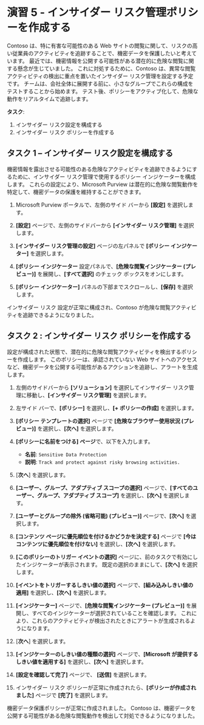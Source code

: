 # 演習 5 - インサイダー リスク管理ポリシーを作成する

Contoso は、特に有害な可能性のある Web サイトの閲覧に関して、リスクの高い従業員のアクティビティを追跡することで、機密データを保護したいと考えています。 最近では、機密情報を公開する可能性がある潜在的に危険な閲覧に関する懸念が生じていました。 これに対処するために、Contoso は、異常な閲覧アクティビティの検出に重点を置いたインサイダー リスク管理を設定する予定です。 チームは、会社全体に展開する前に、小さなグループでこれらの構成をテストすることから始めます。 テスト後、ポリシーをアクティブ化して、危険な動作をリアルタイムで追跡します。

**タスク**:

1. インサイダー リスク設定を構成する
1. インサイダー リスク ポリシーを作成する

## タスク 1 – インサイダー リスク設定を構成する

機密情報を露出させる可能性のある危険なアクティビティを追跡できるようにするために、インサイダー リスク管理で使用するポリシー インジケーターを構成します。 これらの設定により、Microsoft Purview は潜在的に危険な閲覧動作を特定して、機密データの保護を維持することができます。

1. Microsoft Purview ポータルで、左側のサイド バーから **[設定]** を選択します。

1. **[設定]** ページで、左側のサイドバーから **[インサイダー リスク管理]** を選択します。

1. **[インサイダー リスク管理の設定]** ページの左パネルで **[ポリシー インジケーター]** を選択します。

1. **[ポリシー インジケーター** 設定パネルで、**[危険な閲覧インジケーター (プレビュー)]** を展開し、**[すべて選択]** のチェック ボックスをオンにします。

1. **[ポリシー インジケーター]** パネルの下部までスクロールし、**[保存]** を選択します。

インサイダー リスク 設定が正常に構成され、Contoso が危険な閲覧アクティビティを追跡できるようになりました。

## タスク 2 : インサイダー リスク ポリシーを作成する

設定が構成された状態で、潜在的に危険な閲覧アクティビティを検出するポリシーを作成します。 このポリシーは、承認されていない Web サイトへのアクセスなど、機密データを公開する可能性があるアクションを追跡し、アラートを生成します。

1. 左側のサイドバーから **[ソリューション]** を選択してインサイダー リスク管理に移動し、**[インサイダー リスク管理]** を選択します。

1. 左サイド バーで、**[ポリシー]** を選択し、**[+ ポリシーの作成]** を選択します。

1. **[ポリシー テンプレートの選択]** ページで **[危険なブラウザー使用状況 (プレビュー)]** を選択し、**[次へ]** を選択します。

1. **[ポリシーに名前をつける] ページ**で、以下を入力します。

    - **名前**: `Sensitive Data Protection`
    - **説明**: `Track and protect against risky browsing activities.`

1. [**次へ**] を選択します。

1. **[ユーザー、グループ、アダプティブ スコープの選択]** ページで、**[すべてのユーザー、グループ、アダプティブ スコープ]** を選択し、**[次へ]** を選択します。

1. **[ユーザーとグループの除外 (省略可能) (プレビュー)]** ページで、**[次へ]** を選択します。

1. **[コンテンツ ページに優先順位を付けるかどうかを決定する]** ページで **[今はコンテンツに優先順位を付けない]** を選択し、**[次へ]** を選択します。

1. **[このポリシーのトリガー イベントの選択]** ページに、前のタスクで有効にしたインジケーターが表示されます。 既定の選択のままにして、**[次へ]** を選択します。

1. **[イベントをトリガーするしきい値の選択]** ページで、**[組み込みしきい値の適用]** を選択し、**[次へ]** を選択します。

1. **[インジケーター]** ページで、**[危険な閲覧インジケーター (プレビュー)]** を展開し、すべてのインジケーターが選択されていることを確認します。 これにより、これらのアクティビティが検出されたときにアラートが生成されるようになります。

1. [**次へ**] を選択します。

1. **[インジケーターのしきい値の種類の選択]** ページで、**[Microsoft が提供するしきい値を適用する]** を選択し、**[次へ]** を選択します。

1. **[設定を確認して完了]** ページで、 **[送信]** を選択します。

1. インサイダー リスク ポリシーが正常に作成されたら、**[ポリシーが作成されました]** ページで **[完了]** を選択します。

機密データ保護ポリシーが正常に作成されました。 Contoso は、機密データを公開する可能性がある危険な閲覧動作を検出して対処できるようになりました。
